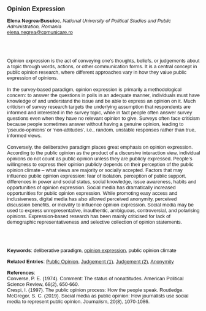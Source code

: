 <!DOCTYPE html><html lang="en"><head><title="Opinion Expression"></head>
<body><p><font face="Poppins, Calibri, sans-serif" size="3"><b>Opinion Expression</b></font></p>
<p><font face="Poppins, Calibri, sans-serif" size="2"><b>Elena Negrea-Busuioc</b>, <i>National University of Political Studies and Public Administration, Romania</i><br><a href="mailto:elena.negrea@comunicare.ro" target="blank">elena.negrea@comunicare.ro</a></font></p>
<p><font face="Poppins, Calibri, sans-serif" size="2"><br><br><br>Opinion expression is the act of conveying one’s thoughts, beliefs, or judgements about a topic through words, actions, or other communication forms. It is a central concept in public opinion research, where different approaches vary in how they value public expression of opinions.  <br><br>In the survey-based paradigm, opinion expression is primarily a methodological concern: to answer the questions in polls in an adequate manner, individuals must have knowledge of and understand the issue and be able to express an opinion on it. Much criticism of survey research targets the underlying assumption that respondents are informed and interested in the survey topic, while in fact people often answer survey questions even when they have no relevant opinion to give. Surveys often face criticism because people sometimes answer without having a genuine opinion, leading to ‘pseudo-opinions’ or ‘non-attitudes’, i.e., random, unstable responses rather than true, informed views.<br><br>Conversely, the deliberative paradigm places great emphasis on opinion expression. According to the public opinion as the product of a discursive interaction view, individual opinions do not count as public opinion unless they are publicly expressed. People’s willingness to express their opinion publicly depends on their perception of the public opinion climate – what views are majority or socially accepted. Factors that may influence public opinion expression: fear of isolation, perception of public support, differences in power and social status, social knowledge, issue awareness, habits and opportunities of opinion expression. Social media has dramatically increased opportunities for public opinion expression. While promoting easy access and inclusiveness, digital media has also allowed perceived anonymity, perceived discussion benefits, or incivility to influence opinion expression. Social media may be used to express unrepresentative, inauthentic, ambiguous, controversial, and polarising opinions. Expression-based research has been mainly criticised for lack of demographic representativeness and selective collection of opinion statements.  <br><br><br><br></font></p>
<p><font face="Poppins, Calibri, sans-serif" size="2"><b>Keywords</b>: </span></span></font></font></span></font><font color="#000000"><span style="text-decoration: none"><font face="calibri, sans-serif"><font size="2" style="font-size: 10pt"><span style="letter-spacing: -0.1pt"><span lang="en-gb">d</span></span></font></font></span></font><font color="#000000"><span style="text-decoration: none"><font face="calibri, sans-serif"><font size="2" style="font-size: 10pt"><span style="letter-spacing: -0.1pt"><span lang="en-gb">eliberative paradigm, <a href="./opinion expression.html">opinion expression</a>, public opinion climate</span></span></font></font></span></font></font></p>
<p><font face="Poppins, Calibri, sans-serif" size="2"><b>Related Entries</b>: <a href="./public-opinion.html">Public Opinion</a>, <a href="./judgement-(1).html">Judgement (1)</a>, <a href="./judgement-(2).html">Judgement (2)</a>, <a href="./anonymity.html">Anonymity</a></font></p>
<p><font face="Poppins, Calibri, sans-serif" size="2"><b>References</b>:<br>Converse, P. E. (1974). Comment: The status of nonattitudes. American Political Science Review, 68(2), 650-660.<br>Crespi, I. (1997). The public opinion process: How the people speak. Routledge.<br>McGregor, S. C. (2019). Social media as public opinion: How journalists use social media to represent public opinion. Journalism, 20(8), 1070-1086.</font></p>
</body>